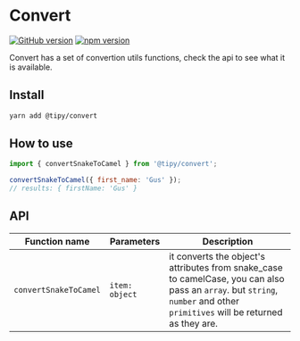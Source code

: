 # Convert
[![GitHub version](https://badge.fury.io/gh/tipy%2Fconvert.svg)](https://badge.fury.io/gh/tipy%2Fconvert)
[![npm version](https://badge.fury.io/js/@tipy%2Fconvert.svg)](https://badge.fury.io/js/@tipy%2Fconvert)

Convert has a set of convertion utils functions, check the api to see what it is available.

## Install

```bash
yarn add @tipy/convert
```

## How to use

```javascript
import { convertSnakeToCamel } from '@tipy/convert';

convertSnakeToCamel({ first_name: 'Gus' });
// results: { firstName: 'Gus' }
```

## API

| Function name | Parameters | Description |
|-----|-----|-----|
| `convertSnakeToCamel` | `item: object` | it converts the object's attributes from snake_case to camelCase, you can also pass an `array`. but `string`, `number` and other `primitives` will be returned as they are. |